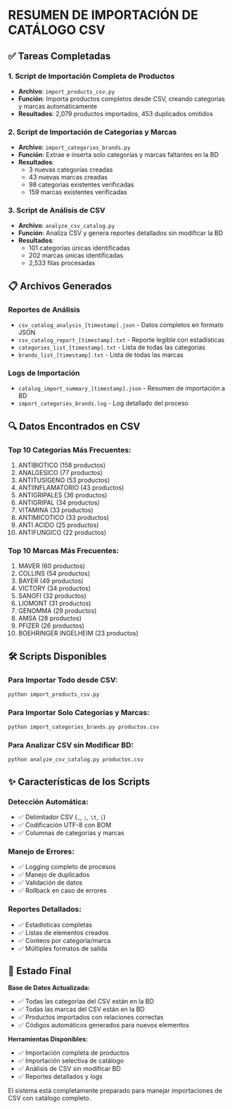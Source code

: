 # RESUMEN DE IMPORTACIÓN DE CATÁLOGO CSV

## ✅ Tareas Completadas

### 1. Script de Importación Completa de Productos
- **Archivo**: `import_products_csv.py`
- **Función**: Importa productos completos desde CSV, creando categorías y marcas automáticamente
- **Resultados**: 2,079 productos importados, 453 duplicados omitidos

### 2. Script de Importación de Categorías y Marcas
- **Archivo**: `import_categories_brands.py` 
- **Función**: Extrae e inserta solo categorías y marcas faltantes en la BD
- **Resultados**: 
  - 3 nuevas categorías creadas
  - 43 nuevas marcas creadas
  - 98 categorías existentes verificadas
  - 159 marcas existentes verificadas

### 3. Script de Análisis de CSV
- **Archivo**: `analyze_csv_catalog.py`
- **Función**: Analiza CSV y genera reportes detallados sin modificar la BD
- **Resultados**:
  - 101 categorías únicas identificadas
  - 202 marcas únicas identificadas
  - 2,533 filas procesadas

## 📋 Archivos Generados

### Reportes de Análisis
- `csv_catalog_analysis_[timestamp].json` - Datos completos en formato JSON
- `csv_catalog_report_[timestamp].txt` - Reporte legible con estadísticas
- `categories_list_[timestamp].txt` - Lista de todas las categorías
- `brands_list_[timestamp].txt` - Lista de todas las marcas

### Logs de Importación
- `catalog_import_summary_[timestamp].json` - Resumen de importación a BD
- `import_categories_brands.log` - Log detallado del proceso

## 🔍 Datos Encontrados en CSV

### Top 10 Categorías Más Frecuentes:
1. ANTIBIOTICO (158 productos)
2. ANALGESICO (77 productos)  
3. ANTITUSIGENO (53 productos)
4. ANTIINFLAMATORIO (43 productos)
5. ANTIGRIPALES (36 productos)
6. ANTIGRIPAL (34 productos)
7. VITAMINA (33 productos)
8. ANTIMICOTICO (33 productos)
9. ANTI ACIDO (25 productos)
10. ANTIFUNGICO (22 productos)

### Top 10 Marcas Más Frecuentes:
1. MAVER (60 productos)
2. COLLINS (54 productos)
3. BAYER (49 productos)
4. VICTORY (34 productos)
5. SANOFI (32 productos)
6. LIOMONT (31 productos)
7. GENOMMA (29 productos)
8. AMSA (28 productos)
9. PFIZER (26 productos)
10. BOEHRINGER INGELHEIM (23 productos)

## 🛠️ Scripts Disponibles

### Para Importar Todo desde CSV:
```bash
python import_products_csv.py
```

### Para Importar Solo Categorías y Marcas:
```bash
python import_categories_brands.py productos.csv
```

### Para Analizar CSV sin Modificar BD:
```bash
python analyze_csv_catalog.py productos.csv
```

## ✨ Características de los Scripts

### Detección Automática:
- ✅ Delimitador CSV (`,`, `;`, `\t`, `|`)
- ✅ Codificación UTF-8 con BOM
- ✅ Columnas de categorías y marcas

### Manejo de Errores:
- ✅ Logging completo de procesos
- ✅ Manejo de duplicados
- ✅ Validación de datos
- ✅ Rollback en caso de errores

### Reportes Detallados:
- ✅ Estadísticas completas
- ✅ Listas de elementos creados
- ✅ Conteos por categoría/marca
- ✅ Múltiples formatos de salida

## 🎯 Estado Final

**Base de Datos Actualizada:**
- ✅ Todas las categorías del CSV están en la BD
- ✅ Todas las marcas del CSV están en la BD  
- ✅ Productos importados con relaciones correctas
- ✅ Códigos automáticos generados para nuevos elementos

**Herramientas Disponibles:**
- ✅ Importación completa de productos
- ✅ Importación selectiva de catálogo
- ✅ Análisis de CSV sin modificar BD
- ✅ Reportes detallados y logs

El sistema está completamente preparado para manejar importaciones de CSV con catálogo completo.
